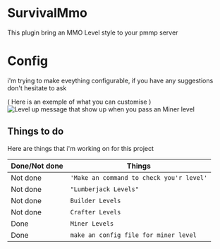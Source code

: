 # SurvivalMmo

This plugin bring an MMO Level style to your pmmp server


# Config

i'm trying to make eveything configurable, if you have any suggestions don't hesitate to ask

( Here is an exemple of what you can customise )![Level up message that show up when you pass an Miner level](https://cdn.discordapp.com/attachments/570975788631851018/571104477696884758/unknown.png)


## Things to do

Here are things that i'm working on for this project

|         Done/Not done       |     Things       |
|----------------|-------------------------------|
|Not done|`'Make an command to check you'r level'`            |
|Not done          |`"Lumberjack Levels"`            |
|Not done          |`Builder Levels`|
|Not done          |`Crafter Levels`|
|Done          |`Miner Levels`|
|Done          |`make an config file for miner level`|
